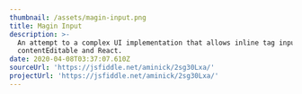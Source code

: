 ```yaml
---
thumbnail: /assets/magin-input.png
title: Magin Input
description: >-
  An attempt to a complex UI implementation that allows inline tag input using
  contentEditable and React.
date: 2020-04-08T03:37:07.610Z
sourceUrl: 'https://jsfiddle.net/aminick/2sg30Lxa/'
projectUrl: 'https://jsfiddle.net/aminick/2sg30Lxa/'
---
```


